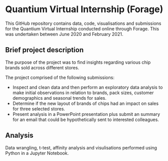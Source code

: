 # Quantium Virtual Internship (Forage)
This GitHub repository contains data, code, visualisations and submissions for the Quantium Virtual Internship conducted online through Forage. This was undertaken between June 2020 and February 2021.

## Brief project description
The purpose of the project was to find insights regarding various chip brands sold across different stores.

The project comprised of the following submissions:
- Inspect and clean data and then perform an exploratory data analysis to make initial observations in relation to brands, pack sizes, customer demographics and seasonal trends for sales. 
- Determine if the new layout of brands of chips had an impact on sales for three selected stores.
- Present analysis in a PowerPoint presentation plus submit an summary for an email that could be hypothetically sent to interested colleagues.

## Analysis
Data wrangling, t-test, affinity analysis and visulisations performed using Python in a Jupyter Notebook.
